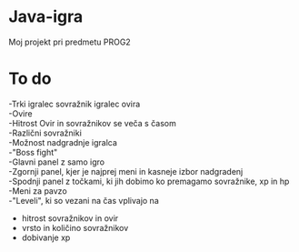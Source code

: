 # Java-igra
Moj projekt pri predmetu PROG2

# To do
-Trki igralec sovražnik igralec ovira  
-Ovire  
-Hitrost Ovir in sovražnikov se veča s časom  
-Različni sovražniki  
-Možnost nadgradnje igralca  
-"Boss fight"  
-Glavni panel z samo igro  
-Zgornji panel, kjer je najprej meni in kasneje izbor nadgradenj  
-Spodnji panel z točkami, ki jih dobimo ko premagamo sovražnike, xp in hp  
-Meni za pavzo  
-"Leveli", ki so vezani na čas vplivajo na  
* hitrost sovražnikov in ovir  
* vrsto in količino sovražnikov  
* dobivanje xp  